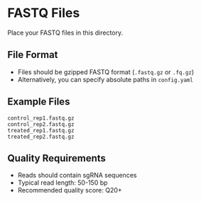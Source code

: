 # FASTQ Files

Place your FASTQ files in this directory.

## File Format

- Files should be gzipped FASTQ format (`.fastq.gz` or `.fq.gz`)
- Alternatively, you can specify absolute paths in `config.yaml`

## Example Files

```
control_rep1.fastq.gz
control_rep2.fastq.gz
treated_rep1.fastq.gz
treated_rep2.fastq.gz
```

## Quality Requirements

- Reads should contain sgRNA sequences
- Typical read length: 50-150 bp
- Recommended quality score: Q20+
